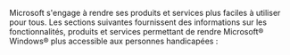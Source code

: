 Microsoft s'engage à rendre ses produits et services plus faciles à utiliser pour tous. Les sections suivantes fournissent des informations sur les fonctionnalités, produits et services permettant de rendre Microsoft® Windows® plus accessible aux personnes handicapées :